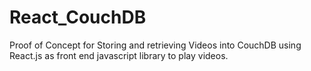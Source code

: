 # React_CouchDB
Proof of Concept for Storing and retrieving Videos into CouchDB using React.js as front end javascript library to play videos.
